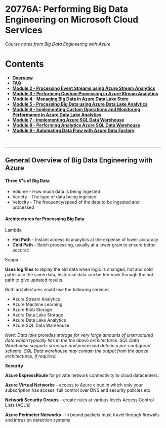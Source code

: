 
<h1>20776A: Performing Big Data Engineering on Microsoft Cloud Services</h1>
<i>Course notes from Big Data Engineering with Azure</i>

<h1>Contents</h1>

<ul>
<li><b><a href="https://github.com/njmarkham/azurebicoursenotes/">Overview</a></b></li>
<li><b><a href="https://github.com/njmarkham/azurebicoursenotes/blob/master/faq.md">FAQ</a></b></li>
<li><b><a href="https://github.com/njmarkham/azurebicoursenotes/blob/master/mod2.md">Module 2 - Processing Event Streams using Azure Stream Analytics</a></b></li>
<li><b><a href="https://github.com/njmarkham/azurebicoursenotes/blob/master/mod3.md">Module 3 - Performing Custom Processing in Azure Stream Analytics</a></b></li>
<li><b><a href="https://github.com/njmarkham/azurebicoursenotes/blob/master/mod4.md">Module 4 - Managing Big Data in Azure Data Lake Store</a></b></li>
<li><b><a href="https://github.com/njmarkham/azurebicoursenotes/blob/master/mod5.md">Module 5 - Processing Big Data using Azure Data Lake Analytics</a></b></li>
<li><b><a href="https://github.com/njmarkham/azurebicoursenotes/blob/master/mod6.md">Module 6 - Implementing Custom Operations and Monitoring Performance in Azure Data Lake Analytics</a></b></li>
<li><b><a href="https://github.com/njmarkham/azurebicoursenotes/blob/master/mod7.md">Module 7 - Implementing Azure SQL Data Warehouse</a></b></li>
<li><b><a href="https://github.com/njmarkham/azurebicoursenotes/blob/master/mod8.md">Module 8 - Performing Analytics Azure SQL Data Warehouse</a></b></li>
<li><b><a href="https://github.com/njmarkham/azurebicoursenotes/blob/master/mod9.md">Module 9 - Automating Data Flow with Azure Data Factory</a></b></li>
</ul>

<br/>

<hr/>

<h2>General Overview of Big Data Engineering with Azure</h2>


<p><h4>Three V's of Big Data</h4></p>
<ul>
<li>Volume - How much data is being ingested</li>
<li>Variety - The type of data being ingested</li>
<li>Velocity - The frequency/speed of the data to be ingested and processed</li>
</ul>

<p><h4>Architectures for Processing Big Data</h4></p>

<p>Lambda</p>

<ul>
	<li><strong>Hot Path</strong> - Instant access to analytics at the expense of lower accuracy</li>
	<li><strong>Cold Path</strong> - Batch processing, usually at a lower grain to ensure better accurac</li>
</ul>

<p>Kappa</p>

<p><strong>Uses log files</strong> to replay the old data when logic is changed, hot and cold paths use the same data, historical data can be fed back through the hot path to give updated results.</p>

<p>Both architectures could use the following services</p>

<ul>
	<li>Azure Stream Analytics</li>
	<li>Azure Machine Learning</li>
	<li>Azure Blob Storage</li>
	<li>Azure Data Lake Storage</li>
	<li>Azure Data Lake Analytics</li>
	<li>Azure SQL Data Warehouse</li>
</ul>

<p><i>Note: Data lake provides storage for very large amounts of unstructured data which typically ties in the the above architectures. SQL Data Warehouse supports structure and processed data in a pre-configured schema. SQL Data warehouse may contain the output from the above architectures, if required.</i></p>

<p><b>Security</b></p>

<p><strong>Azure ExpressRoute</strong> for private network connectivity to cloud datacenters.&nbsp;</p>

<p><strong>Azure Virtual Networks</strong> - access to Azure cloud in which only your subscription has access, full control over DNS and security policies etc.</p>

<p><strong>Network Security Groups</strong> - create rules at various levels Access Control Lists (ACL&#39;s)</p>

<p><strong>Azure Perimeter Networks </strong>- in bound packets must travel through firewalls and intrusion detection systems.</p>
